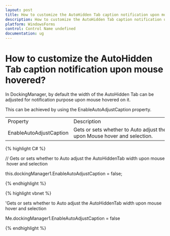 ```yaml
---
layout: post
title: How to customize the AutoHidden Tab caption notification upon mouse hovered
description: How to customize the AutoHidden Tab caption notification upon mouse hovered
platform: WindowsForms
control: Control Name undefined
documentation: ug
---
```



# How to customize the AutoHidden Tab caption notification upon mouse hovered?

In DockingManager, by default the width of the AutoHidden Tab can be adjusted for notification purpose upon mouse hovered on it. 

This can be achieved by using the EnableAutoAdjustCaption property.



<table>
<tr>
<td>
Property</td><td>
Description</td></tr>
<tr>
<td>
EnableAutoAdjustCaption</td><td>
Gets or sets whether to Auto adjust the AutoHiddenTab width upon Mouse hover and selection.</td></tr>
</table>



{% highlight C# %}



// Gets or sets whether to Auto adjust the AutoHiddenTab width upon mouse hover and selection


this.dockingManager1.EnableAutoAdjustCaption = false;

{% endhighlight %}



{% highlight vbnet %}




'Gets or sets whether to Auto adjust the AutoHiddenTab width upon mouse hover and selection


Me.dockingManager1.EnableAutoAdjustCaption = false

{% endhighlight %}

